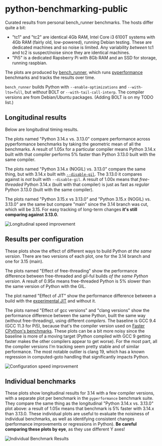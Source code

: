 # python-benchmarking-public

Curated results from personal bench_runner benchmarks. The hosts differ
quite a bit:
 - "tc1" and "tc2" are identical 4Gb RAM, Intel Core i3 6100T systems with 4Gb RAM
   (fairly old, low-powered), running Debian testing. These are dedicated
   machines and so noise is limited. Any variability _between_ tc1 and tc2
   is suspect/noise since they are identical machines.
 - "Pi5" is a dedicated Rapsberry Pi with 8Gb RAM and an SSD for storage,
   running raspbian.

The plots are produced by
[bench_runner](https://github.com/faster-cpython/bench_runner), which runs
[pyperformance](https://github.com/python/pyperformance) benchmarks and
tracks the results over time.

`bench_runner` builds Python with `--enable-optimizations` and
`--with-lto=full`, but _without_ BOLT or `--with-tail-call-interp`. The
compiler versions are from Debian/Ubuntu packages. (Adding BOLT is on my
TODO list.)

## Longitudinal results

Below are longitudinal timing results.

The plots named "Python 3.14.x vs. 3.13.0" compare performance across
pyperformance benchmarks by taking the geometric mean of all the benchmarks.
A result of 1.05x for a particular compiler means Python 3.14.x built with
that compiler performs 5% faster than Python 3.13.0 built with the same
compiler.

The plots named "Python 3.14.x (NOGIL) vs. 3.13.0" compare the same thing,
but with 3.14.x built with
[`--disable-gil`](https://peps.python.org/pep-0703/). The 3.13.0 it compares against
is _not_ built with `--disable-gil`. A result of 1.00x means that
_free-threaded_ Python 3.14.x (built with that compiler) is just as fast as
_regular_ Python 3.13.0 (built with the same compiler).

The plots named "Python 3.15.x vs 3.13.0" and "Python 3.15.x (NOGIL) vs.
3.13.0" are the same but compare "main" since the 3.14 branch was cut, which will be
3.15. For easy tracking of long-term changes **it's still comparing against
3.13.0.**

![Longitudinal speed improvement](/longitudinal.svg)

## Results per configuration

These plots show the effect of different ways to build Python _at the same
version_. There are two versions of each plot, one for the 3.14 branch and
one for 3.15 (main).

The plots named "Effect of free-threading" show the performance difference
between free-threaded and gil-ful builds _of the same Python version_. A
result of 0.95x means free-threaded Python is 5% slower than the same
version of Python with the GIL.

The plot named "Effect of JIT" show the performance difference between a
build with the [experimental JIT](https://peps.python.org/pep-0744/) and
without it. 

The plots named "Effect of gcc versions" and "clang versions" show the
performance difference between the same Python, built the same way (without
free-threading), using different _compilers_. The baseline is GCC 9.4 (GCC
11.3 for Pi5), because that's the compiler version used on [Faster CPython's
benchmarks](https://github.com/faster-cpython/benchmarking-public/). These
plots can be a bit more noisy since the baseline is more of a moving target
(Python compiled with GCC 9 getting faster makes the other compilers appear
to get worse). For the most part, all the compiler versions I'm tracking
seem pretty stable and of similar performance. The most notable outlier is
clang 19, which has a known regression in computed-goto handling that
significantly impacts Python.

![Configuration speed improvement](/configs.svg)

## Individual benchmarks

These plots show longitudinal results for 3.14 with a few compiler versions,
with a separate plot per benchmark in the `pyperformance` benchmark suite.
They compare the same thing as the longitudinal "Python 3.14.x vs. 3.13.0"
plot above: a result of 1.05x means that benchmark is 5% faster with 3.14.x
than 3.13.0. These individual plots are useful to evaluate the noisiness of
individual benchmarks, as well as identifying consistent changes
(performance improvements or regressions in Python). **Be careful comparing
these plots by eye**, as they use different Y axes!

![Individual Benchmark Results](/benchmarks.svg)

